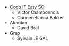 - [Coop IT Easy SC](https://coopiteasy.be):
  - Victor Champonnois
  - Carmen Bianca Bakker
- Akretion
  - David Beal
- Grap
  - Sylvain LE GAL
